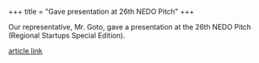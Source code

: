 +++
title = "Gave presentation at 26th NEDO Pitch"
+++

Our representative, Mr. Goto, gave a presentation at the 26th NEDO Pitch (Regional Startups Special Edition).

[article link](https://www.youtube.com/watch?v=Zt_zESlPNQ4)
